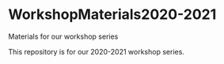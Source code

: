 # WorkshopMaterials2020-2021
Materials for our workshop series

This repository is for our 2020-2021 workshop series. 
